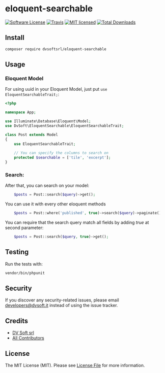# eloquent-searchable

[![Software License](https://img.shields.io/badge/license-MIT-brightgreen.svg?style=flat-square)](LICENSE.md)
[![Travis](https://img.shields.io/travis/dvsoftsrl/eloquent-searchable.svg?style=flat-square)]()
[![MIT licensed](https://img.shields.io/github/license/dvsoftsrl/eloquent-searchable?style=flat-square)](https://img.shields.io/github/license/dvsoftsrl/eloquent-searchable)
[![Total Downloads](https://img.shields.io/packagist/dt/dvsoftsrl/eloquent-searchable.svg?style=flat-square)](https://packagist.org/packages/dvsoftsrl/eloquent-searchable)

## Install

```bash
composer require dvsoftsrl/eloquent-searchable
```

## Usage

### Eloquent Model

For using uuid in your Eloquent Model, just put `use EloquentSearchableTrait;`:

```php
<?php

namespace App;

use Illuminate\Database\Eloquent\Model;
use DvSoft\EloquentSearchable\EloquentSearchableTrait;

class Post extends Model
{
    use EloquentSearchableTrait;
    
    // You can specify the columns to search on
    protected $searchable = ['tile', 'excerpt'];
}
```

### Search:

After that, you can search on your model:

```php
    $posts = Post::search($query)->get();
```

You can use it with every other eloquent methods

```php
    $posts = Post::where('published', true)->search($query)->paginate();
```

You can require that the search query match all fields by adding _true_ at second parameter:

```php
    $posts = Post::search($query, true)->get();
```

## Testing

Run the tests with:

```bash
vendor/bin/phpunit
```

## Security

If you discover any security-related issues, please email developers@dvsoft.it instead of using the issue tracker.

## Credits

- [DV Soft srl](https://github.com/dvsoftsrl)
- [All Contributors](../../contributors)

## License

The MIT License (MIT). Please see [License File](/LICENSE.md) for more information.